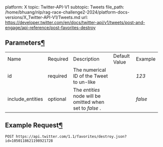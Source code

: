 platform: X
topic: Twitter-API-V1
subtopic: Tweets
file_path: /home/bhuang/nlp/rag-race-challenge2-2024/platform-docs-versions/X_Twitter-API-V1/Tweets.md
url: https://developer.twitter.com/en/docs/twitter-api/v1/tweets/post-and-engage/api-reference/post-favorites-destroy

## Parameters[¶](#parameters "Permalink to this headline")

|     |     |     |     |     |
| --- | --- | --- | --- | --- |
| Name | Required | Description | Default Value | Example |
| id  | required | The numerical ID of the Tweet to un-like |     | _123_ |
| include\_entities | optional | The _entities_ node will be omitted when set to _false_ . |     | _false_ |

## Example Request[¶](#example-request "Permalink to this headline")

`POST https://api.twitter.com/1.1/favorites/destroy.json?id=1050118621198921728`